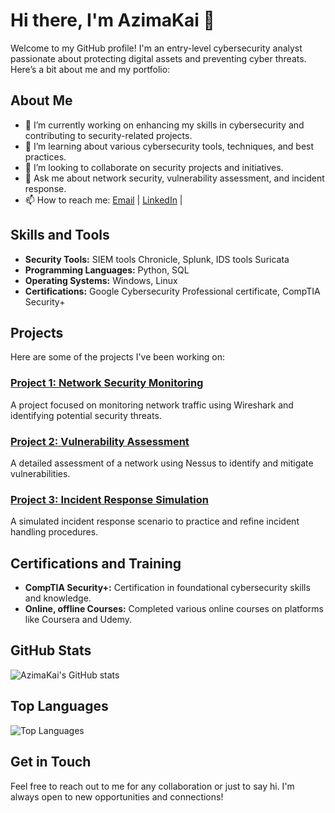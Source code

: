 # Hi there, I'm AzimaKai 👋

Welcome to my GitHub profile! I'm an entry-level cybersecurity analyst passionate about protecting digital assets and preventing cyber threats. Here’s a bit about me and my portfolio:

## About Me

- 🔭 I’m currently working on enhancing my skills in cybersecurity and contributing to security-related projects.
- 🌱 I’m learning about various cybersecurity tools, techniques, and best practices.
- 👯 I’m looking to collaborate on security projects and initiatives.
- 💬 Ask me about network security, vulnerability assessment, and incident response.
- 📫 How to reach me: [Email](mailto:azikai.cb@gmail.com) | [LinkedIn](https://www.linkedin.com/in/azi-kai-802151224) |

## Skills and Tools

- **Security Tools:** SIEM tools Chronicle, Splunk, IDS tools Suricata
- **Programming Languages:** Python, SQL
- **Operating Systems:** Windows, Linux
- **Certifications:** Google Cybersecurity Professional certificate, CompTIA Security+

## Projects

Here are some of the projects I've been working on:

### [Project 1: Network Security Monitoring](https://github.com/AzimaKai/project-1)
A project focused on monitoring network traffic using Wireshark and identifying potential security threats.

### [Project 2: Vulnerability Assessment](https://github.com/AzimaKai/project-2)
A detailed assessment of a network using Nessus to identify and mitigate vulnerabilities.

### [Project 3: Incident Response Simulation](https://github.com/AzimaKai/project-3)
A simulated incident response scenario to practice and refine incident handling procedures.

## Certifications and Training

- **CompTIA Security+:** Certification in foundational cybersecurity skills and knowledge.
- **Online, offline Courses:** Completed various online courses on platforms like Coursera and Udemy.

## GitHub Stats

![AzimaKai's GitHub stats](https://github-readme-stats.vercel.app/api?username=AzimaKai&show_icons=true&theme=radical)

## Top Languages

![Top Languages](https://github-readme-stats.vercel.app/api/top-langs/?username=AzimaKai&layout=compact&theme=radical)

## Get in Touch

Feel free to reach out to me for any collaboration or just to say hi. I'm always open to new opportunities and connections!


